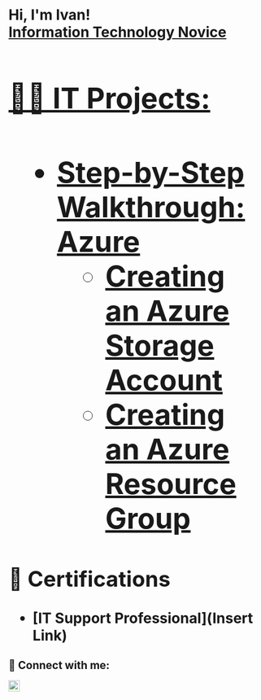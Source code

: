 <h1>Hi, I'm Ivan! <br/><a href="https://www.linkedin.com/in/ivandelaroca/">Information Technology Novice

<h1>👨‍💻 IT Projects: <h1>

- <b>Step-by-Step Walkthrough: Azure</b>
  - [Creating an Azure Storage Account](https://github.com/ivandelaroca/Creating-an-Azure-Storage-Account)
  - [Creating an Azure Resource Group](https://github.com/ivandelaroca/Creating-an-Azure-Resource-Group)

<h2>📜 Certifications</h2>

- [IT Support Professional](Insert Link)

<h2> 🤳 Connect with me:</h2>

[<img align="left" alt="IvanDeLaRoca | LinkedIn" width="22px" src="https://cdn.jsdelivr.net/npm/simple-icons@v3/icons/linkedin.svg" />][linkedin]

[linkedin]: https://linkedin.com/in/ivandelaroca/
